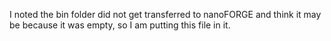 I noted the bin folder did not get transferred to nanoFORGE and think it may be because it was empty, so I am putting this file in it.